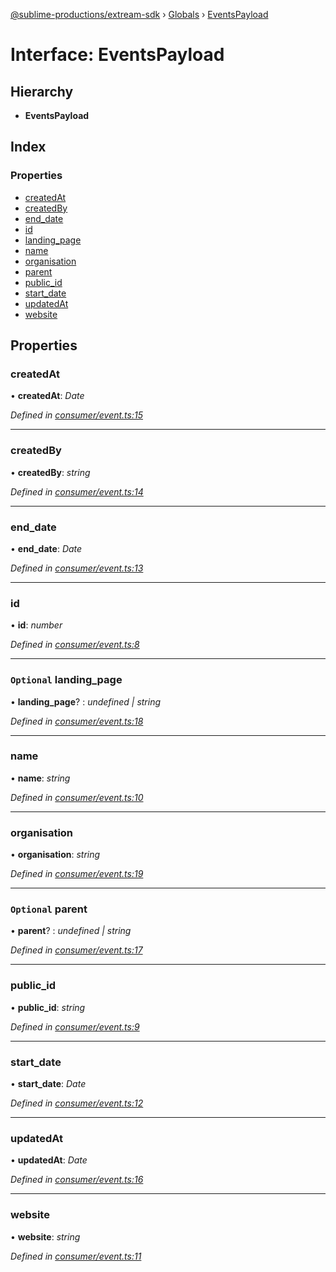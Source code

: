 [@sublime-productions/extream-sdk](../README.md) › [Globals](../globals.md) › [EventsPayload](eventspayload.md)

# Interface: EventsPayload

## Hierarchy

* **EventsPayload**

## Index

### Properties

* [createdAt](eventspayload.md#createdat)
* [createdBy](eventspayload.md#createdby)
* [end_date](eventspayload.md#end_date)
* [id](eventspayload.md#id)
* [landing_page](eventspayload.md#optional-landing_page)
* [name](eventspayload.md#name)
* [organisation](eventspayload.md#organisation)
* [parent](eventspayload.md#optional-parent)
* [public_id](eventspayload.md#public_id)
* [start_date](eventspayload.md#start_date)
* [updatedAt](eventspayload.md#updatedat)
* [website](eventspayload.md#website)

## Properties

###  createdAt

• **createdAt**: *Date*

*Defined in [consumer/event.ts:15](https://github.com/Extream-SaaS/ex-sdk/blob/2aed8a2/src/consumer/event.ts#L15)*

___

###  createdBy

• **createdBy**: *string*

*Defined in [consumer/event.ts:14](https://github.com/Extream-SaaS/ex-sdk/blob/2aed8a2/src/consumer/event.ts#L14)*

___

###  end_date

• **end_date**: *Date*

*Defined in [consumer/event.ts:13](https://github.com/Extream-SaaS/ex-sdk/blob/2aed8a2/src/consumer/event.ts#L13)*

___

###  id

• **id**: *number*

*Defined in [consumer/event.ts:8](https://github.com/Extream-SaaS/ex-sdk/blob/2aed8a2/src/consumer/event.ts#L8)*

___

### `Optional` landing_page

• **landing_page**? : *undefined | string*

*Defined in [consumer/event.ts:18](https://github.com/Extream-SaaS/ex-sdk/blob/2aed8a2/src/consumer/event.ts#L18)*

___

###  name

• **name**: *string*

*Defined in [consumer/event.ts:10](https://github.com/Extream-SaaS/ex-sdk/blob/2aed8a2/src/consumer/event.ts#L10)*

___

###  organisation

• **organisation**: *string*

*Defined in [consumer/event.ts:19](https://github.com/Extream-SaaS/ex-sdk/blob/2aed8a2/src/consumer/event.ts#L19)*

___

### `Optional` parent

• **parent**? : *undefined | string*

*Defined in [consumer/event.ts:17](https://github.com/Extream-SaaS/ex-sdk/blob/2aed8a2/src/consumer/event.ts#L17)*

___

###  public_id

• **public_id**: *string*

*Defined in [consumer/event.ts:9](https://github.com/Extream-SaaS/ex-sdk/blob/2aed8a2/src/consumer/event.ts#L9)*

___

###  start_date

• **start_date**: *Date*

*Defined in [consumer/event.ts:12](https://github.com/Extream-SaaS/ex-sdk/blob/2aed8a2/src/consumer/event.ts#L12)*

___

###  updatedAt

• **updatedAt**: *Date*

*Defined in [consumer/event.ts:16](https://github.com/Extream-SaaS/ex-sdk/blob/2aed8a2/src/consumer/event.ts#L16)*

___

###  website

• **website**: *string*

*Defined in [consumer/event.ts:11](https://github.com/Extream-SaaS/ex-sdk/blob/2aed8a2/src/consumer/event.ts#L11)*
